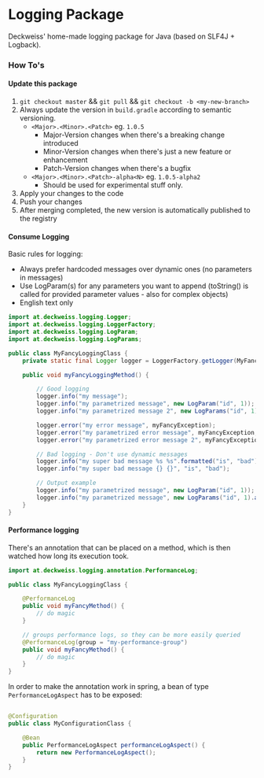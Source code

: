 # Logging Package

Deckweiss' home-made logging package for Java (based on SLF4J + Logback).

### How To's

#### Update this package

1. `git checkout master` && `git pull` && `git checkout -b <my-new-branch>`
2. Always update the version in `build.gradle` according to semantic versioning.
    - `<Major>.<Minor>.<Patch>` eg. `1.0.5`
        - Major-Version changes when there's a breaking change introduced
        - Minor-Version changes when there's just a new feature or enhancement
        - Patch-Version changes when there's a bugfix
    - `<Major>.<Minor>.<Patch>-alpha<N>` eg. `1.0.5-alpha2`
        - Should be used for experimental stuff only.
3. Apply your changes to the code
4. Push your changes
5. After merging completed, the new version is automatically published to the registry

#### Consume Logging

Basic rules for logging:

- Always prefer hardcoded messages over dynamic ones (no parameters in messages)
- Use LogParam(s) for any parameters you want to append (toString() is called for provided parameter values - also for complex objects)
- English text only

```java
import at.deckweiss.logging.Logger;
import at.deckweiss.logging.LoggerFactory;
import at.deckweiss.logging.LogParam;
import at.deckweiss.logging.LogParams;

public class MyFancyLoggingClass {
    private static final Logger logger = LoggerFactory.getLogger(MyFancyClass.class);

    public void myFancyLoggingMethod() {

        // Good logging
        logger.info("my message");
        logger.info("my parametrized message", new LogParam("id", 1));
        logger.info("my parametrized message 2", new LogParams("id", 1).add("name", "UsernameTest").add("user", complexUser));

        logger.error("my error message", myFancyException);
        logger.error("my parametrized error message", myFancyException, new LogParam("id", 1));
        logger.error("my parametrized error message 2", myFancyException, new LogParams("id", 1).add("name", "UsernameTest"));

        // Bad logging - Don't use dynamic messages
        logger.info("my super bad message %s %s".formatted("is", "bad"));
        logger.info("my super bad message {} {}", "is", "bad");

        // Output example
        logger.info("my parametrized message", new LogParam("id", 1)); // my parametrized message [id="1"]
        logger.info("my parametrized message", new LogParams("id", 1).add("user", user)); // my parametrized message [id="1", user="<whatever user.toString() returns>"]
    }
}
```

#### Performance logging

There's an annotation that can be placed on a method, which is then watched how long its execution took.

```java
import at.deckweiss.logging.annotation.PerformanceLog;

public class MyFancyLoggingClass {

    @PerformanceLog
    public void myFancyMethod() {
        // do magic
    }

    // groups performance logs, so they can be more easily queried
    @PerformanceLog(group = "my-performance-group")
    public void myFancyMethod() {
        // do magic
    }
}
```

In order to make the annotation work in spring, a bean of type `PerformanceLogAspect` has to be exposed:

```java

@Configuration
public class MyConfigurationClass {

    @Bean
    public PerformanceLogAspect performanceLogAspect() {
        return new PerformanceLogAspect();
    }
}
```